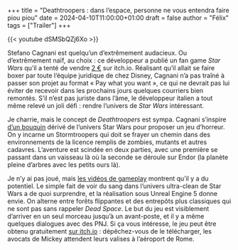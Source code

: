 +++
title = "Deathtroopers : dans l’espace, personne ne vous entendra faire piou piou"
date = 2024-04-10T11:00:00+01:00
draft = false
author = "Félix"
tags = ["Trailer"]
+++ 

{{< youtube dSMSbQZj6Xo >}} 

Stefano Cagnani est quelqu’un d’extrêmement audacieux. Ou d’extrêmement naïf, au choix : ce développeur a publié un fan game *Star Wars* qu’il a tenté de vendre [2 €](https://web.archive.org/web/20240408062930/https://stefano-cagnani-3.itch.io/) sur itch.io. Réalisant qu’il allait se faire boxer par toute l’équipe juridique de chez Disney, Cagnani n’a pas traîné à passer son projet au format « Pay what you want », ce qui ne devrait pas lui éviter de recevoir dans les prochains jours quelques courriers bien remontés. S’il n’est pas juriste dans l’âme, le développeur italien a tout même relevé un joli défi : rendre l’univers de *Star Wars* intéressant.

Je charrie, mais le concept de *Deathtroopers* est sympa. Cagnani s’inspire [d’un bouquin](https://en.wikipedia.org/wiki/Death_Troopers) dérivé de l’univers Star Wars pour proposer un jeu d’horreur. On y incarne un Stormtroopers qui doit se frayer un chemin dans des environnements de la licence remplis de zombies, mutants et autres cadavres. L’aventure est scindée en deux parties, avec une première se passant dans un vaisseau là où la seconde se déroule sur Endor (la planète pleine d’arbres avec les petits ours là).

Je n’y ai pas joué, mais [les vidéos de gameplay](https://www.youtube.com/watch?v=UKeQuuEBifo&t=315s) montrent qu’il y a du potentiel. Le simple fait de voir du sang dans l’univers ultra-clean de Star Wars a de quoi surprendre, et la réalisation sous Unreal Engine 5 donne envie. On alterne entre forêts flippantes et des entrepôts plus classiques qui ne sont pas sans rappeler *Dead Space*. Le but du jeu est visiblement d’arriver en un seul morceau jusqu’à un avant-poste, et il y a même quelques dialogues avec des PNJ. Si ça vous intéresse, le jeu peut être obtenu gratuitement [sur itch.io](https://stefano-cagnani-3.itch.io/deathtroopers-the-outpost) : dépêchez-vous de le télécharger, les avocats de Mickey attendent leurs valises à l’aéroport de Rome. 
